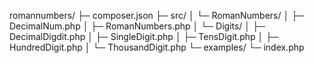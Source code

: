 romannumbers/
├─ composer.json
├─ src/
│  └─ RomanNumbers/
│     ├─ DecimalNum.php
│     ├─ RomanNumbers.php
│     └─ Digits/
│        ├─ DecimalDigdit.php
│        ├─ SingleDigit.php
│        ├─ TensDigit.php
│        ├─ HundredDigit.php
│        └─ ThousandDigit.php
└─ examples/
   └─ index.php
